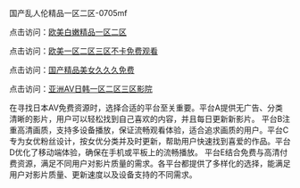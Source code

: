 国产乱人伦精品一区二区-0705mf

点击访问：<a href="https://tfda.pages.dev/">欧美白嫩精品一区二区</a>

点击访问：<a href="https://bsdf-5f5.pages.dev/">欧美一区二区三区不卡免费观看</a>

点击访问：<a href="https://cfad.pages.dev/">国产精品美女久久久免费</a>

点击访问：<a href="https://gfd-5xg.pages.dev/">亚洲AV日韩一区二区三区影院</a>

在寻找日本AV免费资源时，选择合适的平台至关重要。平台A提供无广告、分类清晰的影片，用户可以轻松找到自己喜欢的内容，并且每日更新新影片。
平台B注重高清画质，支持多设备播放，保证流畅观看体验，适合追求画质的用户。平台C专为女优粉丝设计，按女优分类并及时更新，帮助用户快速找到喜爱的作品。平台D优化了移动端体验，确保在手机或平板上的流畅播放。
平台E结合免费与高清付费资源，满足不同用户对影片质量的需求。各平台都提供了多样化的选择，能满足用户对影片质量、更新速度以及设备支持的不同需求。

<span style="display:none;">[Canonical link](https://github.com/jj20250705/jj7 ）</span>


